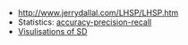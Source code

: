 * http://www.jerrydallal.com/LHSP/LHSP.htm
* Statistics: [accuracy-precision-recall](https://blog.floydhub.com/a-pirates-guide-to-accuracy-precision-recall-and-other-scores/)
* [Visulisations of SD](https://rpsychologist.com/d3/cohend/)